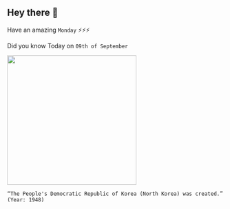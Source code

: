 ## Hey there 👋
Have an amazing `Monday` ⚡⚡⚡

Did you know Today on `09th of September`
 
 [<img src="https://www.history.com/.image/ar_1:1%2Cc_fill%2Ccs_srgb%2Cfl_progressive%2Cq_auto:good%2Cw_1200/MTU3ODc5MDg3NTAyNTk5NDk3/north-korea.jpg" width="300" />](https://en.wikipedia.org/wiki/North_Korea#:~:text=The%20South%20declared%20its%20statehood,Kim%20Il%2Dsung%20became%20premier.) 
 ```
“The People's Democratic Republic of Korea (North Korea) was created.” (Year: 1948)
```
